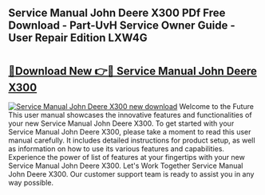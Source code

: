 ## Service Manual John Deere X300 PDf Free Download - Part-UvH Service Owner Guide - User Repair Edition LXW4G

# <h2><a href="http://bc87506.oget.top/?id=Service+Manual+John+Deere+X300">🔗Download New 👉🔴 Service Manual John Deere X300</a></h2>

[![Service Manual John Deere X300 new download](https://i.imgur.com/5g1atiW.png)](http://bc87506.oget.top/?id=Service+Manual+John+Deere+X300)
Welcome to the Future This user manual showcases the innovative features and functionalities of your new Service Manual John Deere X300. To get started with your Service Manual John Deere X300, please take a moment to read this user manual carefully. It includes detailed instructions for product setup, as well as information on how to use its various features and capabilities. Experience the power of list of features at your fingertips with your new Service Manual John Deere X300. Let's Work Together Service Manual John Deere X300. Our customer support team is ready to assist you in any way possible.
